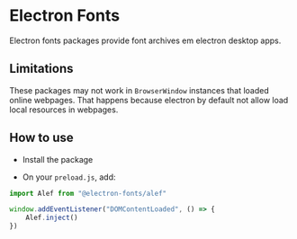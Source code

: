 # Electron Fonts

Electron fonts packages provide font archives em electron desktop apps.

## Limitations

These packages may not work in `BrowserWindow` instances that loaded online webpages. That happens because electron by default not allow load local resources in webpages.

## How to use

* Install the package

* On your `preload.js`, add:

```ts
import Alef from "@electron-fonts/alef"

window.addEventListener("DOMContentLoaded", () => {
    Alef.inject()
})
```